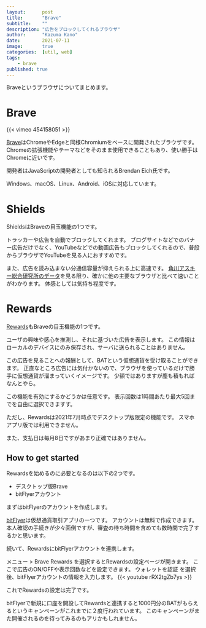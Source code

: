 ```yaml
---
layout:      post
title:       "Brave"
subtitle:    ""
description: "広告をブロックしてくれるブラウザ"
author:      "Kazuma Kano"
date:        2021-07-11
image:       true
categories:  [util, web]
tags:
    - brave
published: true
---
```


Braveというブラウザについてまとめます。

# Brave
{{< vimeo 454158051 >}}

[Brave](https://brave.com/ja/)はChromeやEdgeと同様Chromiumをベースに開発されたブラウザです。
Chromeの拡張機能やテーマなどをそのまま使用できることもあり、使い勝手はChromeに近いです。

開発者はJavaScriptの開発者としても知られるBrendan Eich氏です。

Windows、macOS、Linux、Android、iOSに対応しています。

# Shields
ShieldsはBraveの目玉機能の1つです。

トラッカーや広告を自動でブロックしてくれます。
ブログサイトなどでのバナー広告だけでなく、YouTubeなどでの動画広告もブロックしてくれるので、普段からブラウザでYouTubeを見る人におすすめです。

また、広告を読み込まない分通信容量が抑えられる上に高速です。
[角川アスキー総合研究所のデータ](https://www.lab-kadokawa.com/release/pdf/149.pdf)を見る限り、確かに他の主要なブラウザと比べて速いことがわかります。
体感としては気持ち程度です。

# Rewards
[Rewards](https://brave.com/ja/brave-rewards/)もBraveの目玉機能の1つです。

ユーザの興味や感心を推測し、それに基づいた広告を表示します。
この情報はローカルのデバイスにのみ保存され、サーバに送られることはありません。

この広告を見ることへの報酬として、BATという仮想通貨を受け取ることができます。
正直なところ広告には気付かないので、ブラウザを使っているだけで勝手に仮想通貨が溜まっていくイメージです。
少額ではありますが塵も積もればなんとやら。

この機能を有効にするかどうかは任意です。
表示回数は1時間あたり最大5回までを自由に選択できますす。

ただし、Rewardsは2021年7月時点でデスクトップ版限定の機能です。
スマホアプリ版では利用できません。

また、支払日は毎月8日ですがあまり正確ではありません。

## How to get started
Rewardsを始めるのに必要となるのは以下の2つです。
- デスクトップ版Brave
- bitFlyerアカウント

まずはbitFlyerのアカウントを作成します。

[bitFlyer](https://bitflyer.com/ja-jp/)は仮想通貨取引アプリの一つです。
アカウントは無料で作成できます。
本人確認の手続きが少々面倒ですが、審査の待ち時間を含めても数時間で完了するかと思います。

続いて、RewardsにbitFlyerアカウントを連携します。

メニュー > Brave Rewards を選択するとRewardsの設定ページが開きます。
ここで広告のON/OFFや表示回数などを設定できます。
ウォレットを認証 を選択後、bitFlyerアカウントの情報を入力します。
{{< youtube rRX2tgZb7ys >}}

これでRewardsの設定は完了です。

bitFlyerで新規に口座を開設してRewardsと連携すると1000円分のBATがもらえるというキャンペーンがこれまでに２度行われています。
このキャンペーンがまた開催されるのを待ってみるのもアリかもしれません。
